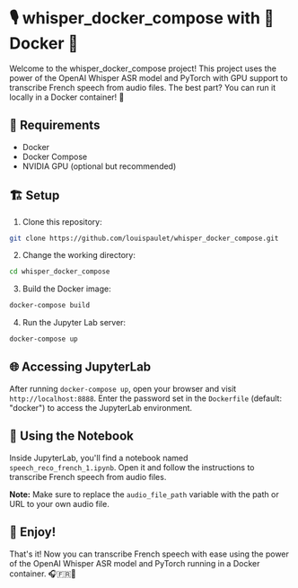 # 🎙️ whisper_docker_compose with 🐳 Docker 🚀

Welcome to the whisper_docker_compose project! This project uses the power of the OpenAI Whisper ASR model and PyTorch with GPU support to transcribe French speech from audio files. The best part? You can run it locally in a Docker container! 🎉

## 📝 Requirements

- Docker
- Docker Compose
- NVIDIA GPU (optional but recommended)

## 🏗️ Setup

1. Clone this repository:

```bash
git clone https://github.com/louispaulet/whisper_docker_compose.git
```

2. Change the working directory:

```bash
cd whisper_docker_compose
```

3. Build the Docker image:

```bash
docker-compose build
```

4. Run the Jupyter Lab server:

```bash
docker-compose up
```

## 🌐 Accessing JupyterLab

After running `docker-compose up`, open your browser and visit `http://localhost:8888`. Enter the password set in the `Dockerfile` (default: "docker") to access the JupyterLab environment.

## 📖 Using the Notebook

Inside JupyterLab, you'll find a notebook named `speech_reco_french_1.ipynb`. Open it and follow the instructions to transcribe French speech from audio files.

**Note:** Make sure to replace the `audio_file_path` variable with the path or URL to your own audio file.

## 🎉 Enjoy!

That's it! Now you can transcribe French speech with ease using the power of the OpenAI Whisper ASR model and PyTorch running in a Docker container. 🎧🇫🇷📝
